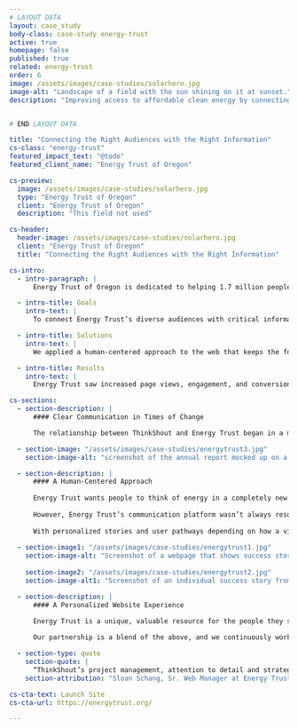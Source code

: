 ```yaml
---
# LAYOUT DATA
layout: case_study
body-class: case-study energy-trust
active: true
homepage: false
published: true
related: energy-trust
order: 6
image: /assets/images/case-studies/solarhero.jpg
image-alt: "Landscape of a field with the sun shining on it at sunset."
description: "Improving access to affordable clean energy by connecting the right audiences with the right information and incentives at the right time."


# END LAYOUT DATA

title: "Connecting the Right Audiences with the Right Information"
cs-class: "energy-trust"
featured_impact_text: "@todo"
featured_client_name: "Energy Trust of Oregon"

cs-preview:
  image: /assets/images/case-studies/solarhero.jpg
  type: "Energy Trust of Oregon"
  client: "Energy Trust of Oregon"
  description: "This field not used"

cs-header:
  header-image: /assets/images/case-studies/solarhero.jpg
  client: "Energy Trust of Oregon"
  title: "Connecting the Right Audiences with the Right Information"

cs-intro:
  - intro-paragraph: |
      Energy Trust of Oregon is dedicated to helping 1.7 million people in Oregon and Southwest Washington save energy and generate renewable power. Whether it’s a home improvement project for residents, a modest upgrade to a small business, or a large capital investment for a corporation, Energy Trust makes cleaner energy accessible to everyone and helps to grow the clean energy economy.

  - intro-title: Goals
    intro-text: |
      To connect Energy Trust’s diverse audiences with critical information — including incentives and content about energy-saving opportunities.

  - intro-title: Solutions
    intro-text: |
      We applied a human-centered approach to the web that keeps the focus on the communities Energy Trust serves; optimizing campaigns, infographics, and annual reports for their target audiences.

  - intro-title: Results
    intro-text: |
      Energy Trust saw increased page views, engagement, and conversions across all audience segments.

cs-sections:
  - section-description: |
      #### Clear Communication in Times of Change

      The relationship between ThinkShout and Energy Trust began in a maintenance capacity, originally focused on technical support for their existing site. The partnership grew over time to include robust strategic services. ThinkShout has now had the opportunity to work with Energy Trust on almost every element of their digital communications — [from redesigning their annual reports (digital and print)](https://thinkshout.com/blog/2020/10/closer-look-annual-report/), to building integrated campaigns and email templates, to testing and optimizing various content updates.

  - section-image: "/assets/images/case-studies/energytrust3.jpg"
    section-image-alt: "screenshot of the annual report mocked up on a tablet. The screenshot is a grid of altering images of people, and text call outs."

  - section-description: |
      #### A Human-Centered Approach
      
      Energy Trust wants people to think of energy in a completely new way — not as some generic expense you face once per billing cycle, but as a critical resource and a unique opportunity for every individual across the region to conserve. 
      
      However, Energy Trust’s communication platform wasn’t always resonant with its three large audience segments: residential, small business, and large-scale corporations. Energy-insider jargon was common, while individual impact — and the potential of that — was often missing. We helped overcome this challenge time and again by guiding content development through the lens of audience identities that Energy Trust serves, and weaving success stories into the site.
      
      With personalized stories and user pathways depending on how a visitor identifies — which might be as renter, homeowner, grocery store owner, apartment developer, manufacturer, or large scale agriculturist — we helped make it possible for more people to understand, utilize, and benefit from Energy Trust’s work, and jumpstart them on their own energy saving journey. 
      
  - section-image1: "/assets/images/case-studies/energytrust1.jpg"
    section-image-alt: "Screenshot of a webpage that shows success stories of an Energy Trust customer on a laptop, and the 'which business are you?' page viewd on a mobile device."
    
    section-image2: "/assets/images/case-studies/energytrust2.jpg"
    section-image-alt1: "Screenshot of an individual success story from Energy Trust viewed on a laptop. This is of a garden nursery the used Energy Trust to save energy, with a photo of the main garden facility, and two employees below."

  - section-description: |
      #### A Personalized Website Experience

      Energy Trust is a unique, valuable resource for the people they serve. Our job is to make sure folks understand how they can take advantage of the many incentives and opportunities available to them. Solving this communications challenge in a time of increased demands on time and attention takes a strategic focus on what stories to tell, what channels to use, and how to measure success. 
      
      Our partnership is a blend of the above, and we continuously work with the Energy Trust team to improve their communication platforms. The result is a website that not only highlights facts and figures (like important energy saving goals and economic impact numbers), but also lets people know what Energy Trust can do for them in a way that is personalized and achievable.

  - section-type: quote
    section-quote: |
      “ThinkShout’s project management, attention to detail and strategic thinking have not only helped us reach more customers in a meaningful way, but have also helped us streamline our internal web operations.”
    section-attribution: "Sloan Schang, Sr. Web Manager at Energy Trust "

cs-cta-text: Launch Site
cs-cta-url: https://energytrust.org/

---
```

